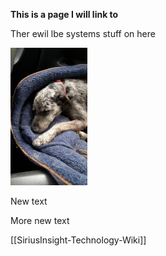 **This is a page I will link to**

Ther ewil lbe systems stuff on here

![OLLIE](ollie.jpg)

New text

More new text

[[SiriusInsight-Technology-Wiki]]
